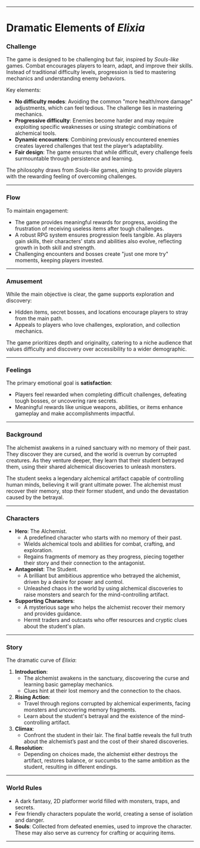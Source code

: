 
---

# Dramatic Elements of *Elixia*

### **Challenge**
The game is designed to be challenging but fair, inspired by *Souls-like* games. Combat encourages players to learn, adapt, and improve their skills. Instead of traditional difficulty levels, progression is tied to mastering mechanics and understanding enemy behaviors.

Key elements:
- **No difficulty modes**: Avoiding the common "more health/more damage" adjustments, which can feel tedious. The challenge lies in mastering mechanics.
- **Progressive difficulty**: Enemies become harder and may require exploiting specific weaknesses or using strategic combinations of alchemical tools.
- **Dynamic encounters**: Combining previously encountered enemies creates layered challenges that test the player’s adaptability.
- **Fair design**: The game ensures that while difficult, every challenge feels surmountable through persistence and learning.

The philosophy draws from *Souls-like* games, aiming to provide players with the rewarding feeling of overcoming challenges.

---

### **Flow**
To maintain engagement:
- The game provides meaningful rewards for progress, avoiding the frustration of receiving useless items after tough challenges.
- A robust RPG system ensures progression feels tangible. As players gain skills, their characters’ stats and abilities also evolve, reflecting growth in both skill and strength.
- Challenging encounters and bosses create "just one more try" moments, keeping players invested.

---

### **Amusement**
While the main objective is clear, the game supports exploration and discovery:
- Hidden items, secret bosses, and locations encourage players to stray from the main path.
- Appeals to players who love challenges, exploration, and collection mechanics.

The game prioritizes depth and originality, catering to a niche audience that values difficulty and discovery over accessibility to a wider demographic.

---

### **Feelings**
The primary emotional goal is **satisfaction**:
- Players feel rewarded when completing difficult challenges, defeating tough bosses, or uncovering rare secrets.
- Meaningful rewards like unique weapons, abilities, or items enhance gameplay and make accomplishments impactful.

---

### **Background**
The alchemist awakens in a ruined sanctuary with no memory of their past. They discover they are cursed, and the world is overrun by corrupted creatures. As they venture deeper, they learn that their student betrayed them, using their shared alchemical discoveries to unleash monsters.

The student seeks a legendary alchemical artifact capable of controlling human minds, believing it will grant ultimate power. The alchemist must recover their memory, stop their former student, and undo the devastation caused by the betrayal.

---

### **Characters**
- **Hero**: The Alchemist.
    - A predefined character who starts with no memory of their past.
    - Wields alchemical tools and abilities for combat, crafting, and exploration.
    - Regains fragments of memory as they progress, piecing together their story and their connection to the antagonist.
- **Antagonist**: The Student.
    - A brilliant but ambitious apprentice who betrayed the alchemist, driven by a desire for power and control.
    - Unleashed chaos in the world by using alchemical discoveries to raise monsters and search for the mind-controlling artifact.
- **Supporting Characters**:
    - A mysterious sage who helps the alchemist recover their memory and provides guidance.
    - Hermit traders and outcasts who offer resources and cryptic clues about the student's plan.

---

### **Story**
The dramatic curve of *Elixia*:
1. **Introduction**:
    - The alchemist awakens in the sanctuary, discovering the curse and learning basic gameplay mechanics.
    - Clues hint at their lost memory and the connection to the chaos.
2. **Rising Action**:
    - Travel through regions corrupted by alchemical experiments, facing monsters and uncovering memory fragments.
    - Learn about the student's betrayal and the existence of the mind-controlling artifact.
3. **Climax**:
    - Confront the student in their lair. The final battle reveals the full truth about the alchemist’s past and the cost of their shared discoveries.
4. **Resolution**:
    - Depending on choices made, the alchemist either destroys the artifact, restores balance, or succumbs to the same ambition as the student, resulting in different endings.

---

### **World Rules**
- A dark fantasy, 2D platformer world filled with monsters, traps, and secrets.
- Few friendly characters populate the world, creating a sense of isolation and danger.
- **Souls**: Collected from defeated enemies, used to improve the character. These may also serve as currency for crafting or acquiring items.

---